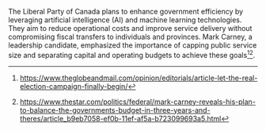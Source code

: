 The Liberal Party of Canada plans to enhance government efficiency by leveraging artificial intelligence (AI) and machine learning technologies. They aim to reduce operational costs and improve service delivery without compromising fiscal transfers to individuals and provinces. Mark Carney, a leadership candidate, emphasized the importance of capping public service size and separating capital and operating budgets to achieve these goals[^1][^2].

[^1]: https://www.theglobeandmail.com/opinion/editorials/article-let-the-real-election-campaign-finally-begin/
[^2]: https://www.thestar.com/politics/federal/mark-carney-reveals-his-plan-to-balance-the-governments-budget-in-three-years-and-theres/article_b9eb7058-ef0b-11ef-af5a-b723099693a5.html
